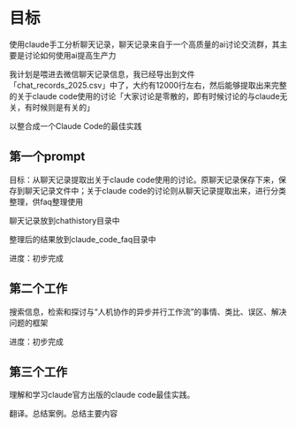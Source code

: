 # 目标

使用claude手工分析聊天记录，聊天记录来自于一个高质量的ai讨论交流群，其主要是讨论如何使用ai提高生产力

我计划是喂进去微信聊天记录信息，我已经导出到文件「chat_records_2025.csv」中了，大约有12000行左右，然后能够提取出来完整的关于claude code使用的讨论「大家讨论是零散的，即有时候讨论的与claude无关，有时候则是有关的」

以整合成一个Claude Code的最佳实践

## 第一个prompt

目标：从聊天记录提取出关于claude code使用的讨论。原聊天记录保存下来，保存到聊天记录文件中；关于claude code的讨论则从聊天记录提取出来，进行分类整理，供faq整理使用

聊天记录放到chathistory目录中

整理后的结果放到claude_code_faq目录中

进度：初步完成

## 第二个工作

搜索信息，检索和探讨与“人机协作的异步并行工作流”的事情、类比、误区、解决问题的框架

进度：初步完成

## 第三个工作

理解和学习claude官方出版的claude code最佳实践。

翻译。总结案例。总结主要内容